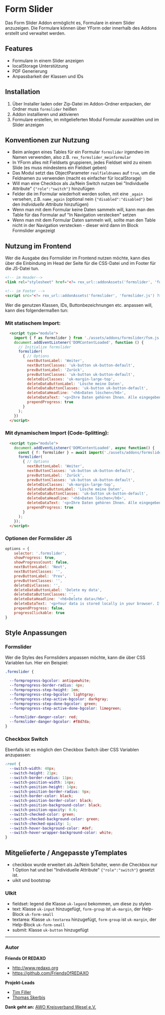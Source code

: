 # Form Slider

Das Form Slider Addon ermöglicht es, Formulare in einem Slider anzuzeigen. Die Formulare können über YForm oder innerhalb des Addons erstellt und verwaltet werden.

## Features

- Formulare in einem Slider anzeigen
- localStorage Unterstützung
- PDF Generierung
- Anpassbarkeit der Klassen und IDs

## Installation

1. Über Installer laden oder Zip-Datei im Addon-Ordner entpacken, der Ordner muss `formslider` heißen
2. Addon installieren und aktivieren
3. Formulare erstellen, im mitgelieferten Modul Formular auswählen und im Slider anzeigen

## Konventionen zur Nutzung

- Beim anlegen eines Tables für ein Formular `formslider` irgendwo im Namen verwenden, also z.B. `rex_formslider_meinformular`
- In YForm alles mit Fieldsets gruppieren, jedes Fieldset wird zu einem Slide (es muss mindestens ein Fieldset geben)
- Das Modul setzt das ObjectParameter `realfieldnames` auf `true`, um die Feldnamen zu verwenden (macht es einfacher für localStorage)
- Will man eine Checkbox als Ja/Nein Switch nutzen bei "Individuelle Attribute" `{"role":"switch"}` hinzufügen
- Felder die im Formular wiederholt werden sollen, mit eine `_again` versehen, z.B. `name_again` (optional nein `{"disabled":"disabled"}` bei den *Individuelle Attribute* hinzufügen)
- Wenn man mit dem Formular keine Daten sammeln will, kann man den Table für das Formular auf "In Navigation verstecken" setzen
- Wenn man mit dem Formular Daten sammeln will, sollte man den Table nicht in der Navigation verstecken - dieser wird dann im Block Formslider angezeigt


## Nutzung im Frontend

Wer die Ausgabe des Formslider im Frontend nutzen möchte, kann dies über die Einbindung im Head der Seite für die CSS-Datei und im Footer für die JS-Datei tun.

```html
<!-- im Header-->
<link rel="stylesheet" href="<?= rex_url::addonAssets('formslider', 'formslider.css') ?>">

<!-- im Footer -->
<script src="<?= rex_url::addonAssets('formslider', 'formslider.js') ?>"></script>
```

Wer die genutzen Klassen, IDs, Buttonbezeichnungen etc. anpassen will, kann dies folgendermaßen tun:

### Mit statischem Import:

```html
  <script type="module">
    import { f as formslider } from './assets/addons/formslider/fsm.js';
    document.addEventListener('DOMContentLoaded', function () {
      // Initialize formslider
      formslider(
        { // Options
          nextButtonLabel: 'Weiter',
          nextButtonClasses: 'uk-button uk-button-default',
          prevButtonLabel: 'Zurück',
          prevButtonClasses: 'uk-button uk-button-default',
          deleteDivClasses: 'uk-margin-large-top',
          deleteDataButtonLabel: 'Lösche meine Daten',
          deleteDataButtonClasses: 'uk-button uk-button-default',
          deleteDataHeadline: '<h6>Daten löschen</h6>',
          deleteDataText: '<p>Ihre Daten gehören Ihnen. Alle eingegebenen Daten werden lokal in Ihrem Browser gespeichert. Kehren Sie zu dieser Seite zurück, werden Ihre eingegeben Daten wiederhergestellt. Sie können die Daten löschen, indem Sie ihren Browser-Cache / Cookies löschen oder indem Sie auf den untentstehenden Button klicken. (An einem öffentlichen Rechner sollten Sie die Daten auf jeden Fall löschen.)</p>',
          prependProgress: true
        }
      );
    })
  </script>
```

### Mit dynamischem Import (Code-Splitting):

```html
  <script type="module">
    document.addEventListener('DOMContentLoaded', async function() {
      const { f: formslider } = await import('./assets/addons/formslider/fsm.js');
      formslider(
        { // Options
          nextButtonLabel: 'Weiter',
          nextButtonClasses: 'uk-button uk-button-default',
          prevButtonLabel: 'Zurück',
          prevButtonClasses: 'uk-button uk-button-default',
          deleteDivClasses: 'uk-margin-large-top',
          deleteDataButtonLabel: 'Lösche meine Daten',
          deleteDataButtonClasses: 'uk-button uk-button-default',
          deleteDataHeadline: '<h6>Daten löschen</h6>',
          deleteDataText: '<p>Ihre Daten gehören Ihnen. Alle eingegebenen Daten werden lokal in Ihrem Browser gespeichert. Kehren Sie zu dieser Seite zurück, werden Ihre eingegeben Daten wiederhergestellt. Sie können die Daten löschen, indem Sie ihren Browser-Cache / Cookies löschen oder indem Sie auf den untentstehenden Button klicken. (An einem öffentlichen Rechner sollten Sie die Daten auf jeden Fall löschen.)</p>',
          prependProgress: true
        }
      );
    });
  </script>
```

### Optionen der Formslider JS

```js
options = {
    selector: '.formslider',
    showProgress: true,
    showProgressCount: false,
    nextButtonLabel: 'Next',
    nextButtonClasses: '',
    prevButtonLabel: 'Prev',
    prevButtonClasses: '',
    deleteDivClasses: '',
    deleteDataButtonLabel: 'Delete my data',
    deleteDataButtonClasses: '',
    deleteDataHeadline: '<h6>Delete data</h6>',
    deleteDataText: '<p>Your data is stored locally in your browser. If you want to delete your data, you can do so by clicking the button below. (If you are on a public computer, you should delete your data.)</p>',
    prependProgress: false,
    progressClickable: true
}
```

## Style Anpassungen

### Formslider

Wer die Styles des Formsliders anpassen möchte, kann die über CSS Variablen tun. Hier ein Beispiel:

```css
.formslider {

  --formprogress-bgcolor: antiquewhite;
  --formprogress-border-radius: 4px;
  --formprogress-step-height: 1em;
  --formprogress-step-bgcolor: lightgray;
  --formprogress-step-active-bgcolor: darkgray;
  --formprogress-step-done-bgcolor: green;
  --formprogress-step-active-done-bgcolor: limegreen;

  --formslider-danger-color: red;
  --formslider-danger-bgcolor: #f8d7da;
}
```

### Checkbox Switch

Ebenfalls ist es möglich den Checkbox Switch über CSS Variablen anzupassen:

```css
:root {
  --switch-width: 40px;
  --switch-height: 21px;
  --switch-border-radius: 11px;
  --switch-position-width: 14px;
  --switch-position-height: 14px;
  --switch-position-border-radius: 9px;
  --switch-border-color: black;
  --switch-position-border-color: black;
  --switch-position-background-color: black;
  --switch-position-opacity: 0.6;
  --switch-checked-color: green;
  --switch-checked-background-color: green;
  --switch-checked-opacity: 1;
  --switch-hover-background-color: #def;
  --switch-hover-wrapper-background-color: white;
}
```

## Mitgelieferte / Angepasste yTemplates

- checkbox wurde erweitert als Ja/Nein Schalter, wenn die Checkbox nur 1 Option hat und bei "Individuelle Attribute" `{"role":"switch"}` gesetzt ist.
- uikit und bootstrap

### UIkit
- fieldset: legend die Klasse `uk-legend` bekommen, um diese zu stylen
- text: Klasse `uk-input` hinzugefügt, `form-group` ist `uk-margin`, der Help-Block `uk-form-small`
- textarea: Klasse `uk-textarea` hinzugefügt, `form-group` ist `uk-margin`, der Help-Block `uk-form-small`
- submit: Klasse `uk-button` hinzugefügt

---

### Autor

**Friends Of REDAXO**

* http://www.redaxo.org
* https://github.com/FriendsOfREDAXO

**Projekt-Leads**
* [Tim Filler](https://github.com/elricco)
* [Thomas Skerbis](https://klxm.de)

**Dank geht an:**
[AWO Kreisverband Wesel e.V.](https://awo-kv-wesel.de)

